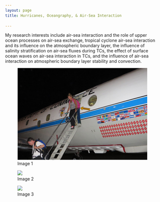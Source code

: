```yaml
---
layout: page
title: Hurricanes, Oceangraphy, & Air-Sea Interaction

---
```



My research interests include air-sea interaction and the role of upper ocean processes on air-sea exchange, tropical cyclone air-sea interaction and its influence on the atmospheric boundary layer, the influence of salinity stratification on air-sea fluxes during TCs, the effect of surface ocean waves on air-sea interaction in TCs, and the influence of air-sea interaction on atmospheric boundary layer stability and convection.



<div class="gallery gallery-cols-3">
    <figure>
        <img src="/img/airplane.png">
        <figcaption>Image 1</figcaption>
    </figure>
    <figure>
        <img src="/img/image2.jpg">
        <figcaption>Image 2</figcaption></a>
    </figure>
    <figure>
        <img src="/img/hurricane_waves.png">
        <figcaption>Image 3</figcaption></a> 
    </figure>
</div>
